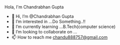 Hola, I'm Chandrabhan Gupta  






- 👋 Hi, I’m @Chandrabhan Gupta
- 👀 I’m interested in ...Do Something..!!
- 🌱 I’m currently learning ...B.Tech(computer science)
- 💞️ I’m looking to collaborate on ...
- 📫 How to reach me   chandu888757@gmail.com

<!---
ChandrabhanG/ChandrabhanG is a ✨ special ✨ repository because its `README.md` (this file) appears on your GitHub profile.
You can click the Preview link to take a look at your changes.
--->
